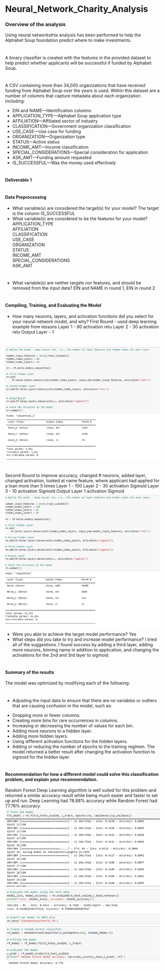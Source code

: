 # Neural_Network_Charity_Analysis

### Overview of the analysis
Using neural networksthis analysis has been performed to help the Alphabet Soup foundation predict where to make investments.
#
A binary classifier is created with the features in the provided dataset to help predict whether applicants will be successful if funded by Alphabet Soup.
#
A CSV containing more than 34,000 organizations that have received funding from Alphabet Soup over the years is used. Within this dataset are a number of columns that capture metadata about each organization including:
* EIN and NAME—Identification columns
* APPLICATION_TYPE—Alphabet Soup application type
* AFFILIATION—Affiliated sector of industry
* CLASSIFICATION—Government organization classification
* USE_CASE—Use case for funding
* ORGANIZATION—Organization type
* STATUS—Active status
* INCOME_AMT—Income classification
* SPECIAL_CONSIDERATIONS—Special consideration for application
* ASK_AMT—Funding amount requested
* IS_SUCCESSFUL—Was the money used effectively
#
#### Deliverable 1
#
#### Data Preprocessing
* What variable(s) are considered the target(s) for your model?
The target is the column  IS_SUCCESSFUL
* What variable(s) are considered to be the features for your model?
APPLICATION_TYPE             
AFFILIATION                  
CLASSIFICATION               
USE_CASE                     
ORGANIZATION                 
STATUS                       
INCOME_AMT                   
SPECIAL_CONSIDERATIONS       
ASK_AMT                   
#
* What variable(s) are neither targets nor features, and should be removed from the input data?
EIN and NAME in round 1, EIN in round 2
#
#### Compiling, Training, and Evaluating the Model
* How many neurons, layers, and activation functions did you select for your neural network model, and why?
First Round - used deep learning example from lessons
Layer 1 - 80 activation relu
Layer 2 - 30 activation relu
Output Layer - 1
#
![r1](https://github.com/jcsargis00/Neural_Network_Charity_Analysis/blob/main/Resources/round1.PNG)
#
Second Round to improve accuracy, changed # neurons, added layer, changed activation, looked at name feature, where applicant had applied for a loan more than 5 times
Layer 1 - 100
Layer 2 - 30 activation Sigmoid
Layer 3 - 10 activation Sigmoid
Output Layer 1 activation Sigmoid
![r2](https://github.com/jcsargis00/Neural_Network_Charity_Analysis/blob/main/Resources/round2.PNG)
* Were you able to achieve the target model performance?
Yes
* What steps did you take to try and increase model performance?
I tried all of the suggestions.  I found success by adding a third layer, adding more neurons, binning name in addition to application, and changing the activations for the 2nd and 3rd layer to sigmoid.
#
#### Summary of the results 
The model was optimized by modifying each of the following:
#
- Adjusting the input data to ensure that there are no variables or outliers that are causing confusion in the model, such as:
* Dropping more or fewer columns.
* Creating more bins for rare occurrences in columns.
* Increasing or decreasing the number of values for each bin.
* Adding more neurons to a hidden layer.
* Adding more hidden layers.
* Using different activation functions for the hidden layers.
* Adding or reducing the number of epochs to the training regimen.
The model returned a better result after changing the activation function to sigmoid for the hidden layer.
#
#### Recommendation for how a different model could solve this classification problem, and explain your recommendation.
Random Forest Deep Learning algorithm is well suited for this problem and returned a similar accuracy result while being much easier and faster to set up and run. Deep Learning had 78.88% accuracy while Random Forest had 77.76% accuracy.
![nnets](https://github.com/jcsargis00/Neural_Network_Charity_Analysis/blob/main/Resources/models.PNG)